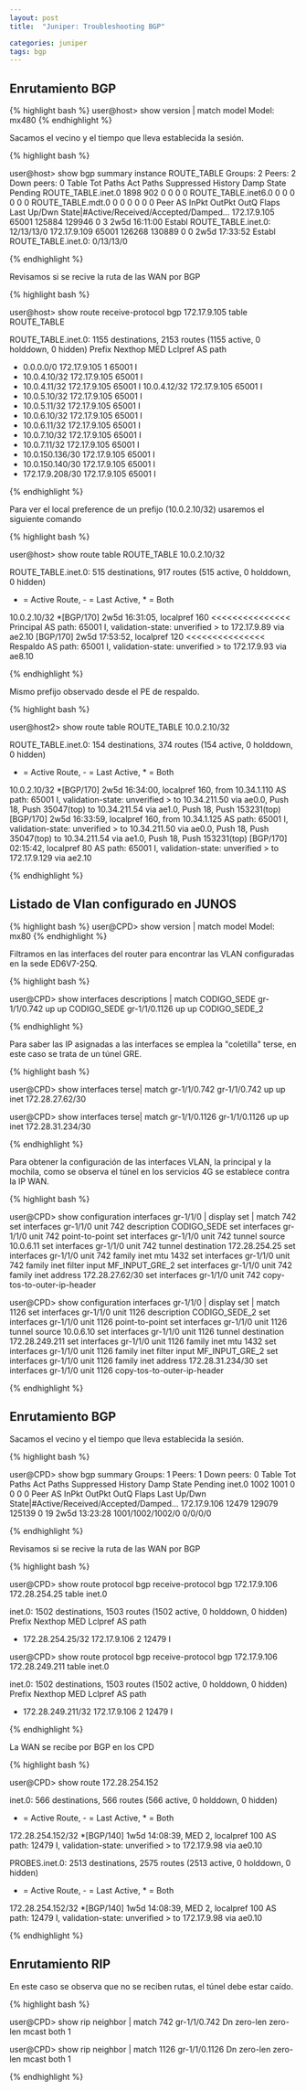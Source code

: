 ```yaml
---
layout: post
title:  "Juniper: Troubleshooting BGP"

categories: juniper
tags: bgp
---
```



Enrutamiento BGP
----------------

{% highlight bash %}
user@host> show version | match model
Model: mx480
{% endhighlight %}

Sacamos el vecino y el tiempo que lleva establecida la sesión.

{% highlight bash %}

user@host> show bgp summary instance ROUTE_TABLE
Groups: 2 Peers: 2 Down peers: 0
Table          Tot Paths  Act Paths Suppressed    History Damp State    Pending
ROUTE_TABLE.inet.0
                    1898        902          0          0          0          0
ROUTE_TABLE.inet6.0
                       0          0          0          0          0          0
ROUTE_TABLE.mdt.0
                       0          0          0          0          0          0
Peer                     AS      InPkt     OutPkt    OutQ   Flaps Last Up/Dwn State|#Active/Received/Accepted/Damped...
172.17.9.105          65001     125884     129946       0       3 2w5d 16:11:00 Establ
  ROUTE_TABLE.inet.0: 12/13/13/0
172.17.9.109          65001     126268     130889       0       0 2w5d 17:33:52 Establ
  ROUTE_TABLE.inet.0: 0/13/13/0

{% endhighlight %}

Revisamos si se recive la ruta de las WAN por BGP

{% highlight bash %}

user@host> show route receive-protocol bgp 172.17.9.105 table ROUTE_TABLE

ROUTE_TABLE.inet.0: 1155 destinations, 2153 routes (1155 active, 0 holddown, 0 hidden)
  Prefix                  Nexthop              MED     Lclpref    AS path
* 0.0.0.0/0               172.17.9.105         1                  65001 I
* 10.0.4.10/32            172.17.9.105                            65001 I
* 10.0.4.11/32            172.17.9.105                            65001 I
  10.0.4.12/32            172.17.9.105                            65001 I
* 10.0.5.10/32            172.17.9.105                            65001 I
* 10.0.5.11/32            172.17.9.105                            65001 I
* 10.0.6.10/32            172.17.9.105                            65001 I
* 10.0.6.11/32            172.17.9.105                            65001 I
* 10.0.7.10/32            172.17.9.105                            65001 I
* 10.0.7.11/32            172.17.9.105                            65001 I
* 10.0.150.136/30         172.17.9.105                            65001 I
* 10.0.150.140/30         172.17.9.105                            65001 I
* 172.17.9.208/30         172.17.9.105                            65001 I

{% endhighlight %}

Para ver el local preference de un prefijo (10.0.2.10/32) usaremos el siguiente comando

{% highlight bash %}

user@host> show route table ROUTE_TABLE 10.0.2.10/32

ROUTE_TABLE.inet.0: 515 destinations, 917 routes (515 active, 0 holddown, 0 hidden)
+ = Active Route, - = Last Active, * = Both

10.0.2.10/32       *[BGP/170] 2w5d 16:31:05, localpref 160 <<<<<<<<<<<<<<< Principal
                      AS path: 65001 I, validation-state: unverified
                    > to 172.17.9.89 via ae2.10
                    [BGP/170] 2w5d 17:53:52, localpref 120 <<<<<<<<<<<<<<< Respaldo
                      AS path: 65001 I, validation-state: unverified
                    > to 172.17.9.93 via ae8.10

{% endhighlight %}


Mismo prefijo observado desde el PE de respaldo.

{% highlight bash %}

user@host2> show route table ROUTE_TABLE 10.0.2.10/32

ROUTE_TABLE.inet.0: 154 destinations, 374 routes (154 active, 0 holddown, 0 hidden)
+ = Active Route, - = Last Active, * = Both

10.0.2.10/32       *[BGP/170] 2w5d 16:34:00, localpref 160, from 10.34.1.110
                      AS path: 65001 I, validation-state: unverified
                    > to 10.34.211.50 via ae0.0, Push 18, Push 35047(top)
                      to 10.34.211.54 via ae1.0, Push 18, Push 153231(top)
                    [BGP/170] 2w5d 16:33:59, localpref 160, from 10.34.1.125
                      AS path: 65001 I, validation-state: unverified
                    > to 10.34.211.50 via ae0.0, Push 18, Push 35047(top)
                      to 10.34.211.54 via ae1.0, Push 18, Push 153231(top)
                    [BGP/170] 02:15:42, localpref 80
                      AS path: 65001 I, validation-state: unverified
                    > to 172.17.9.129 via ae2.10

{% endhighlight %}

Listado de Vlan configurado en JUNOS
------------------------------------

{% highlight bash %}
user@CPD> show version | match model
Model: mx80
{% endhighlight %}

Filtramos en las interfaces del router para encontrar las VLAN configuradas en la sede ED6V7-25Q.


{% highlight bash %}

user@CPD> show interfaces descriptions | match CODIGO_SEDE
gr-1/1/0.742    up    up   CODIGO_SEDE
gr-1/1/0.1126   up    up   CODIGO_SEDE_2

{% endhighlight %}


Para saber las IP asignadas a las interfaces se emplea la "coletilla" terse, en este caso se trata de un túnel GRE.


{% highlight bash %}

user@CPD> show interfaces terse| match gr-1/1/0.742
gr-1/1/0.742            up    up   inet     172.28.27.62/30

user@CPD> show interfaces terse| match gr-1/1/0.1126
gr-1/1/0.1126           up    up   inet     172.28.31.234/30

{% endhighlight %}

Para obtener la configuración de las interfaces VLAN, la principal y la mochila, como se observa el túnel en los servicios 4G se establece contra la IP WAN.

{% highlight bash %}

user@CPD> show configuration interfaces gr-1/1/0 | display set | match 742
set interfaces gr-1/1/0 unit 742 description CODIGO_SEDE
set interfaces gr-1/1/0 unit 742 point-to-point
set interfaces gr-1/1/0 unit 742 tunnel source 10.0.6.11
set interfaces gr-1/1/0 unit 742 tunnel destination 172.28.254.25
set interfaces gr-1/1/0 unit 742 family inet mtu 1432
set interfaces gr-1/1/0 unit 742 family inet filter input MF_INPUT_GRE_2
set interfaces gr-1/1/0 unit 742 family inet address 172.28.27.62/30
set interfaces gr-1/1/0 unit 742 copy-tos-to-outer-ip-header

user@CPD> show configuration interfaces gr-1/1/0 | display set | match 1126
set interfaces gr-1/1/0 unit 1126 description CODIGO_SEDE_2
set interfaces gr-1/1/0 unit 1126 point-to-point
set interfaces gr-1/1/0 unit 1126 tunnel source 10.0.6.10
set interfaces gr-1/1/0 unit 1126 tunnel destination 172.28.249.211
set interfaces gr-1/1/0 unit 1126 family inet mtu 1432
set interfaces gr-1/1/0 unit 1126 family inet filter input MF_INPUT_GRE_2
set interfaces gr-1/1/0 unit 1126 family inet address 172.28.31.234/30
set interfaces gr-1/1/0 unit 1126 copy-tos-to-outer-ip-header

{% endhighlight %}

Enrutamiento BGP
----------------

Sacamos el vecino y el tiempo que lleva establecida la sesión.

{% highlight bash %}

user@CPD> show bgp summary
Groups: 1 Peers: 1 Down peers: 0
Table          Tot Paths  Act Paths Suppressed    History Damp State    Pending
inet.0
                    1002       1001          0          0          0          0
Peer                     AS      InPkt     OutPkt    OutQ   Flaps Last Up/Dwn State|#Active/Received/Accepted/Damped...
172.17.9.106          12479     129079     125139       0      19 2w5d 13:23:28 1001/1002/1002/0     0/0/0/0

{% endhighlight %}

Revisamos si se recive la ruta de las WAN por BGP

{% highlight bash %}

user@CPD> show route protocol bgp receive-protocol bgp 172.17.9.106 172.28.254.25 table inet.0

inet.0: 1502 destinations, 1503 routes (1502 active, 0 holddown, 0 hidden)
  Prefix                  Nexthop              MED     Lclpref    AS path
* 172.28.254.25/32        172.17.9.106         2                  12479 I

user@CPD> show route protocol bgp receive-protocol bgp 172.17.9.106 172.28.249.211 table inet.0

inet.0: 1502 destinations, 1503 routes (1502 active, 0 holddown, 0 hidden)
  Prefix                  Nexthop              MED     Lclpref    AS path
* 172.28.249.211/32       172.17.9.106         2                  12479 I

{% endhighlight %}

La WAN se recibe por BGP en los CPD

{% highlight bash %}

user@CPD> show route 172.28.254.152

inet.0: 566 destinations, 566 routes (566 active, 0 holddown, 0 hidden)
+ = Active Route, - = Last Active, * = Both

172.28.254.152/32  *[BGP/140] 1w5d 14:08:39, MED 2, localpref 100
                      AS path: 12479 I, validation-state: unverified
                    > to 172.17.9.98 via ae0.10

PROBES.inet.0: 2513 destinations, 2575 routes (2513 active, 0 holddown, 0 hidden)
+ = Active Route, - = Last Active, * = Both

172.28.254.152/32  *[BGP/140] 1w5d 14:08:39, MED 2, localpref 100
                      AS path: 12479 I, validation-state: unverified
                    > to 172.17.9.98 via ae0.10

{% endhighlight %}

Enrutamiento RIP
----------------

En este caso se observa que no se reciben rutas, el túnel debe estar caído.

{% highlight bash %}

user@CPD> show rip neighbor | match 742
gr-1/1/0.742         Dn zero-len        zero-len        mcast  both       1

user@CPD> show rip neighbor | match 1126
gr-1/1/0.1126        Dn zero-len        zero-len        mcast  both       1

{% endhighlight %}
